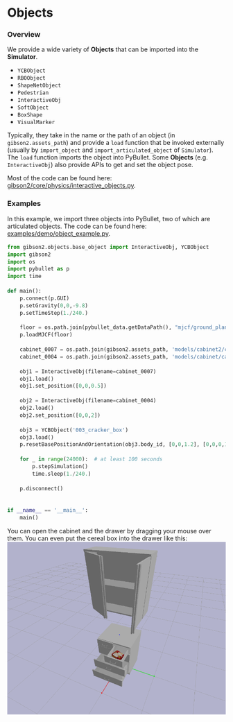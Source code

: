 # Objects

### Overview
We provide a wide variety of **Objects** that can be imported into the **Simulator**.
- `YCBObject`
- `RBOObject`
- `ShapeNetObject`
- `Pedestrian`
- `InteractiveObj`
- `SoftObject`
- `BoxShape`
- `VisualMarker`

Typically, they take in the name or the path of an object (in `gibson2.assets_path`) and provide a `load` function that be invoked externally (usually by `import_object` and `import_articulated_object` of `Simulator`). The `load` function imports the object into PyBullet. Some **Objects** (e.g. `InteractiveObj`) also provide APIs to get and set the object pose.

Most of the code can be found here: [gibson2/core/physics/interactive_objects.py](https://github.com/StanfordVL/iGibson/blob/master/gibson2/core/physics/interactive_objects.py).

### Examples
In this example, we import three objects into PyBullet, two of which are articulated objects. The code can be found here: [examples/demo/object_example.py](https://github.com/StanfordVL/iGibson/blob/master/examples/demo/object_example.py).

```python
from gibson2.objects.base_object import InteractiveObj, YCBObject
import gibson2
import os
import pybullet as p
import time

def main():
    p.connect(p.GUI)
    p.setGravity(0,0,-9.8)
    p.setTimeStep(1./240.)

    floor = os.path.join(pybullet_data.getDataPath(), "mjcf/ground_plane.xml")
    p.loadMJCF(floor)

    cabinet_0007 = os.path.join(gibson2.assets_path, 'models/cabinet2/cabinet_0007.urdf')
    cabinet_0004 = os.path.join(gibson2.assets_path, 'models/cabinet/cabinet_0004.urdf')

    obj1 = InteractiveObj(filename=cabinet_0007)
    obj1.load()
    obj1.set_position([0,0,0.5])

    obj2 = InteractiveObj(filename=cabinet_0004)
    obj2.load()
    obj2.set_position([0,0,2])

    obj3 = YCBObject('003_cracker_box')
    obj3.load()
    p.resetBasePositionAndOrientation(obj3.body_id, [0,0,1.2], [0,0,0,1])

    for _ in range(24000):  # at least 100 seconds
        p.stepSimulation()
        time.sleep(1./240.)

    p.disconnect()


if __name__ == '__main__':
    main()
```

You can open the cabinet and the drawer by dragging your mouse over them. You can even put the cereal box into the drawer like this:
![object](images/object.png)

